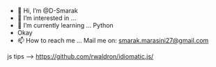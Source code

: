 - 👋 Hi, I’m @D-Smarak
- 👀 I’m interested in ... 
- 🌱 I’m currently learning ... Python
- Okay
- 📫 How to reach me ... Mail me on: smarak.marasini27@gmail.com

<!---
D-Smarak/D-Smarak is a ✨ special ✨ repository because its `README.md` (this file) appears on your GitHub profile.
You can click the Preview link to take a look at your changes.
--->


js tips --> https://github.com/rwaldron/idiomatic.js/

